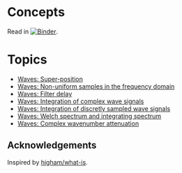 # Concepts

Read in [![Binder](https://mybinder.org/badge_logo.svg)](https://mybinder.org/v2/gh/gauteh/concepts/HEAD).

# Topics

* [Waves: Super-position](./Waves-Superposition.ipynb)
* [Waves: Non-uniform samples in the frequency domain](./Waves-Non-uniform_frequency_spectra_and_moments.ipynb)
* [Waves: Filter delay](./Waves-Filter-delay.ipynb)
* [Waves: Integration of complex wave signals](./Waves-Integration-of-complex-wave-signals.ipynb)
* [Waves: Integration of discretly sampled wave signals](./Waves-Integration-of-discretly-sampled-wave-signals.ipynb)
* [Waves: Welch spectrum and integrating spectrum](./Waves-Welch-spectrum-and-integrating-spectrum.ipynb)
* [Waves: Complex wavenumber attenuation](./Waves-Complex-wavenumber-attenuation.ipynb)

## Acknowledgements

Inspired by [higham/what-is](https://github.com/higham/what-is).

